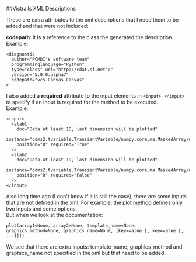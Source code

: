 ##Vistrails XML Descriptions

These are extra attributes to the xml descriptions that I need them to be added and that were not included:    

**codepath**: it is a reference to the class the generated the description    
Example:    

    <diagnostic 
      author="PCMDI's software team" 
      programminglanguage="Python" 
      type="class" url="http://cdat.sf.net">" 
      version="5.0.0.alpha7" 
      codepath="vcs.Canvas.Canvas"
    >

I also added a **required** attribute to the input elements in `<input> </input>` to specify if an input is required for the method to be executed.     
Example:

    <input>
      <slab1 
        doc="Data at least 1D, last dimension will be plotted"
        instance="cdms2.tvariable.TransientVariable/numpy.core.ma.MaskedArray/numpy.ndarray/list"
        position="0" required="True"
      />
      <slab2 
        doc="Data at least 1D, last dimension will be plotted"
        instance="cdms2.tvariable.TransientVariable/numpy.core.ma.MaskedArray/numpy.ndarray/list"
        position="0" required="False"
      />
    </input>

Also long time ago (I don't know if it is still the case), there are some inputs that are not defined in the xml. For example, the plot method defines only two inputs and some options.     
But when we look at the documentation:     

    plot(array1=None, array2=None, template_name=None, graphics_method=None, graphics_name=None, [key=value [, key=value [, ...]]])

We see that there are extra inputs: template_name, graphics_method and graphics_name not specified in the xml but that need to be added.
